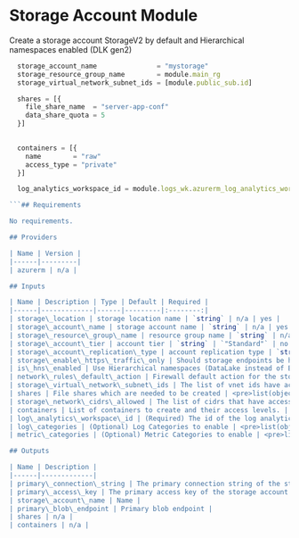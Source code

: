 # Storage Account  Module

Create a storage account StorageV2 by default and Hierarchical namespaces enabled (DLK gen2)

```javascript
  storage_account_name               = "mystorage"
  storage_resource_group_name        = module.main_rg
  storage_virtual_network_subnet_ids = [module.public_sub.id]

  shares = [{
    file_share_name  = "server-app-conf"
    data_share_quota = 5
  }]

  
  containers = [{
    name        = "raw"
    access_type = "private"
  }]

  log_analytics_workspace_id = module.logs_wk.azurerm_log_analytics_workspace.id

```## Requirements

No requirements.

## Providers

| Name | Version |
|------|---------|
| azurerm | n/a |

## Inputs

| Name | Description | Type | Default | Required |
|------|-------------|------|---------|:--------:|
| storage\_location | storage location name | `string` | n/a | yes |
| storage\_account\_name | storage account name | `string` | n/a | yes |
| storage\_resource\_group\_name | resource group name | `string` | n/a | yes |
| storage\_account\_tier | account tier | `string` | `"Standard"` | no |
| storage\_account\_replication\_type | account replication type | `string` | `"LRS"` | no |
| storage\_enable\_https\_traffic\_only | Should storage endpoints be https only | `bool` | `true` | no |
| is\_hns\_enabled | Use Hierarchical namespaces (DataLake instead of Blob) | `bool` | `true` | no |
| network\_rules\_default\_action | Firewall default action for the storage account | `string` | `"Allow"` | no |
| storage\_virtual\_network\_subnet\_ids | The list of vnet ids have access to storage | `list(string)` | n/a | yes |
| shares | File shares which are needed to be created | <pre>list(object({<br>    file_share_name = string<br>    data_share_quota = number<br>  }))</pre> | `[]` | no |
| storage\_network\_cidrs\_allowed | The list of cidrs that have access to storage | `list(string)` | `[]` | no |
| containers | List of containers to create and their access levels. | `list(object({ name = string, access_type = string }))` | `[]` | no |
| log\_analytics\_workspace\_id | (Required) The id of the log analytics workspace, where the data should get pushed to | `any` | n/a | yes |
| log\_categories | (Optional) Log Categories to enable | <pre>list(object({<br>    name = string<br>    enabled = bool<br>    retention_days = number<br>  }))</pre> | `[]` | no |
| metric\_categories | (Optional) Metric Categories to enable | <pre>list(object({<br>    name = string<br>    enabled = bool<br>    retention_days = number<br>  }))</pre> | <pre>[<br>  {<br>    "enabled": true,<br>    "name": "Capacity",<br>    "retention_days": 7<br>  },<br>  {<br>    "enabled": true,<br>    "name": "Transaction",<br>    "retention_days": 7<br>  }<br>]</pre> | no |

## Outputs

| Name | Description |
|------|-------------|
| primary\_connection\_string | The primary connection string of the storage account |
| primary\_access\_key | The primary access key of the storage account |
| storage\_account\_name | Name |
| primary\_blob\_endpoint | Primary blob endpoint |
| shares | n/a |
| containers | n/a |

